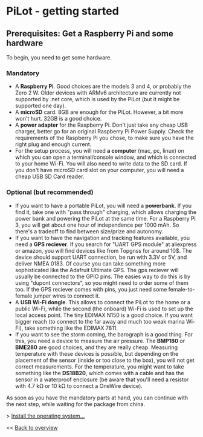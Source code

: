 # PiLot - getting started
## Prerequisites: Get a Raspberry Pi and some hardware
To begin, you need to get some hardware.

### Mandatory
- A **Raspberry Pi**. Good choices are the models 3 and 4, or probably the Zero 2 W. Older devices with ARMv6 architecture are currently not supported by .net core, which is used by the PiLot (but it might be supported one day).
- A **microSD** card. 8GB are enough for the PiLot. However, a bit more won't hurt. 32GB is a good choice. 
- A **power adapter** for the Raspberry Pi. Don't just take any cheap USB charger, better go for an original Raspberry Pi Power Supply. Check the requirements of the Raspberry Pi you chose, to make sure you have the right plug and enough current.
- For the setup process, you will need **a computer** (mac, pc, linux) on which you can open a terminal/console window, and which is connected to your home Wi-Fi. You will also need to write data to the SD card. If you don't have microSD card slot on your computer, you will need a cheap USB SD Card reader. 

### Optional (but recommended)
- If you want to have a portable PiLot, you will need a **powerbank**. If you find it, take one with "pass through" charging, which allows charging the power bank and powering the PiLot at the same time. For a Raspberry Pi 3, you will get about one hour of independence per 1000 mAh. So there's a tradeoff to find between size/prize and autonomy.
- If you want to have the navigation and tracking features available, you need a **GPS reciever**. If you search for "UART GPS module" at aliexpress or amazon, you will find devices like from Topgnss for around 10$. The device should support UART connection, be run with 3.3V or 5V, and deliver NMEA 0183. Of course you can take something more sophisticated like the Adafruit Ultimate GPS. The gps reciever will usually be connected to the GPIO pins. The easies way to do this is by using "dupont connectors", so you might need to order some of them too. If the GPS reciever comes with pins, you just need some female-to-female jumper wires to connect it.
- A **USB Wi-Fi dongle**. This allows to connect the PiLot to the home or a public Wi-Fi, while the second (the onboard) Wi-Fi is used to set up the local access point. The tiny EDIMAX N150 is a good choice. If you want bigger reach (to connect to the far away and much too weak marina Wi-Fi), take something like the EDIMAX 7811.
- If you want to see the storm coming, the barograph is a good thing. For this, you need a device to measure the air pressure. The **BMP180** or **BME280** are good choices, and they are really cheap. Measuring temperature with these devices is possible, but depending on the placement of the sensor (inside or too close to the box), you will not get correct measurements. For the temperature, you might want to take something like the **DS18B20**, which comes with a cable and has the sensor in a waterproof enclosure (be aware that you'll need a resistor with 4.7 kΩ or 10 kΩ to connect a OneWire device). 

As soon as you have the mandatory parts at hand, you can continue with the next step, while waiting for the package from china. 

\> [Install the operating system...](basics.md)

<< [Back to overview](user.md)
